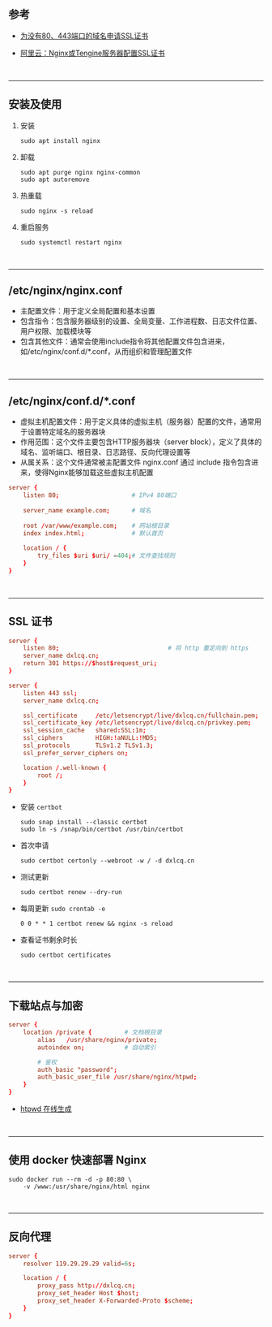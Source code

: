 ## 参考

* [为没有80、443端口的域名申请SSL证书](https://www.fisheryung.top:9002/%E4%B8%BA%E6%B2%A1%E6%9C%8980%E3%80%81443%E7%AB%AF%E5%8F%A3%E7%9A%84%E5%9F%9F%E5%90%8D%E7%94%B3%E8%AF%B7ssl%E8%AF%81%E4%B9%A6.html)

* [阿里云：Nginx或Tengine服务器配置SSL证书](https://help.aliyun.com/zh/ssl-certificate/user-guide/install-ssl-certificates-on-nginx-servers-or-tengine-servers)

<br>

---

## 安装及使用

1. 安装

    ```shell
    sudo apt install nginx
    ```

2. 卸载

    ```shell
    sudo apt purge nginx nginx-common
    sudo apt autoremove
    ```

2. 热重载

    ```shell
    sudo nginx -s reload
    ```

3. 重启服务

    ```shell
    sudo systemctl restart nginx
    ```

<br>

---

## /etc/nginx/nginx.conf

* 主配置文件：用于定义全局配置和基本设置
* 包含指令：包含服务器级别的设置、全局变量、工作进程数、日志文件位置、用户权限、加载模块等
* 包含其他文件：通常会使用include指令将其他配置文件包含进来，如/etc/nginx/conf.d/*.conf，从而组织和管理配置文件

<br>

---

## /etc/nginx/conf.d/*.conf

* 虚拟主机配置文件：用于定义具体的虚拟主机（服务器）配置的文件，通常用于设置特定域名的服务器块
* 作用范围：这个文件主要包含HTTP服务器块（server block），定义了具体的域名、监听端口、根目录、日志路径、反向代理设置等
* 从属关系：这个文件通常被主配置文件 nginx.conf 通过 include 指令包含进来，使得Nginx能够加载这些虚拟主机配置

```conf
server {
    listen 80;                    # IPv4 80端口
    
    server_name example.com;      # 域名
    
    root /var/www/example.com;    # 网站根目录
    index index.html;             # 默认首页
    
    location / {
        try_files $uri $uri/ =404;# 文件查找规则
    }
}
```


<br>

---

## SSL 证书

```conf
server {
    listen 80;                              # 将 http 重定向到 https
    server_name dxlcq.cn;
    return 301 https://$host$request_uri;
}

server {
    listen 443 ssl;
    server_name dxlcq.cn;

    ssl_certificate     /etc/letsencrypt/live/dxlcq.cn/fullchain.pem;   # SSL 完整证书
    ssl_certificate_key /etc/letsencrypt/live/dxlcq.cn/privkey.pem;     # SSL 私钥
    ssl_session_cache   shared:SSL:1m;                                  # 缓存 SSL 会话
    ssl_ciphers         HIGH:!aNULL:!MD5;                               # 支持的密码套件
    ssl_protocols       TLSv1.2 TLSv1.3;                                # 支持的协议版本
    ssl_prefer_server_ciphers on;                                       # 优先使用服务器密码套件

    location /.well-known {                                             # 用于验证域名所有权
        root /;
    }
}
```

* 安装 `certbot`

    ```shell
    sudo snap install --classic certbot
    sudo ln -s /snap/bin/certbot /usr/bin/certbot
    ```

* 首次申请

    ```shell
    sudo certbot certonly --webroot -w / -d dxlcq.cn
    ```

* 测试更新

    ```shell
    sudo certbot renew --dry-run
    ```

* 每周更新 `sudo crontab -e`

    ```shell
    0 0 * * 1 certbot renew && nginx -s reload
    ```

* 查看证书剩余时长 

    ```shell
    sudo certbot certificates
    ```

<br>

---

## 下载站点与加密

```conf
server {
    location /private {         # 文档根目录
        alias   /usr/share/nginx/private;
        autoindex on;           # 自动索引

        # 鉴权
        auth_basic "password";
        auth_basic_user_file /usr/share/nginx/htpwd;
    }
}
```

* [htpwd 在线生成](https://tool.oschina.net/htpasswd)

<br>

---

## 使用 docker 快速部署 Nginx

```shell
sudo docker run --rm -d -p 80:80 \
    -v /www:/usr/share/nginx/html nginx
```

<br>

---

## 反向代理

```conf
server {
    resolver 119.29.29.29 valid=6s;                                     # dns 解析 6 秒刷新一次

    location / {                                                        # 反向代理到后端服务器
        proxy_pass http://dxlcq.cn;                                     # 后端服务器地址和端口
        proxy_set_header Host $host;                                    # 保持主机头不变
        proxy_set_header X-Forwarded-Proto $scheme;                     # 转发协议
    }
}
```